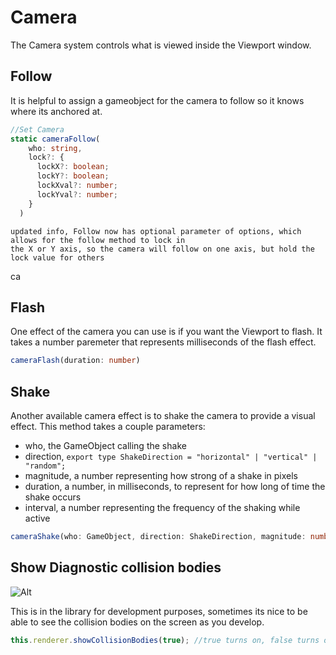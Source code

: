 # Camera

The Camera system controls what is viewed inside the Viewport window.

## Follow

It is helpful to assign a gameobject for the camera to follow so it knows where its anchored at.

```ts
//Set Camera
static cameraFollow(
    who: string,
    lock?: {
      lockX?: boolean;
      lockY?: boolean;
      lockXval?: number;
      lockYval?: number;
    }
  )
```

    updated info, Follow now has optional parameter of options, which allows for the follow method to lock in
    the X or Y axis, so the camera will follow on one axis, but hold the lock value for others

ca

## Flash

One effect of the camera you can use is if you want the Viewport to flash. It takes a number paremeter that represents milliseconds of the flash effect.

```ts
cameraFlash(duration: number)
```

## Shake

Another available camera effect is to shake the camera to provide a visual effect. This method takes a couple parameters:

- who, the GameObject calling the shake
- direction, `export type ShakeDirection = "horizontal" | "vertical" | "random";`
- magnitude, a number representing how strong of a shake in pixels
- duration, a number, in milliseconds, to represent for how long of time the shake occurs
- interval, a number representing the frequency of the shaking while active

```ts
cameraShake(who: GameObject, direction: ShakeDirection, magnitude: number, duration: number, interval: number)
```

## Show Diagnostic collision bodies

![Alt](/collisions.png "Collision Bodies")

This is in the library for development purposes, sometimes its nice to be able to see the collision bodies on the screen as you develop.

```ts
this.renderer.showCollisionBodies(true); //true turns on, false turns off
```
